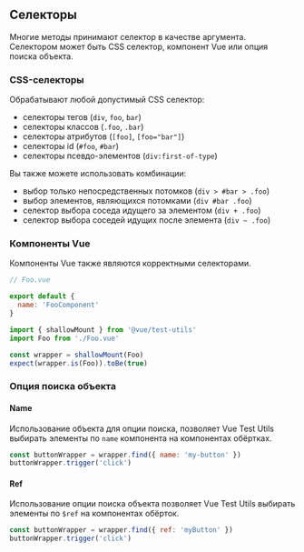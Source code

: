 ## Селекторы

Многие методы принимают селектор в качестве аргумента. Селектором может быть CSS селектор, компонент Vue или опция поиска объекта.

### CSS-селекторы

Обрабатывают любой допустимый CSS селектор:

- селекторы тегов (`div`, `foo`, `bar`)
- селекторы классов (`.foo`, `.bar`)
- селекторы атрибутов (`[foo]`, `[foo="bar"]`)
- селекторы id (`#foo`, `#bar`)
- селекторы псевдо-элементов (`div:first-of-type`)

Вы также можете использовать комбинации:

- выбор только непосредственных потомков (`div > #bar > .foo`)
- выбор элементов, являющихся потомками (`div #bar .foo`)
- селектор выбора соседа идущего за элементом (`div + .foo`)
- селектор выбора соседей идущих после элемента (`div ~ .foo`)

### Компоненты Vue

Компоненты Vue также являются корректными селекторами.

```js
// Foo.vue

export default {
  name: 'FooComponent'
}
```

```js
import { shallowMount } from '@vue/test-utils'
import Foo from './Foo.vue'

const wrapper = shallowMount(Foo)
expect(wrapper.is(Foo)).toBe(true)
```

### Опция поиска объекта

#### Name

Использование объекта для опции поиска, позволяет Vue Test Utils выбирать элементы по `name` компонента на компонентах обёртках.

```js
const buttonWrapper = wrapper.find({ name: 'my-button' })
buttonWrapper.trigger('click')
```

#### Ref

Использование опции поиска объекта позволяет Vue Test Utils выбирать элементы по `$ref` на компонентах обёрток.

```js
const buttonWrapper = wrapper.find({ ref: 'myButton' })
buttonWrapper.trigger('click')
```
